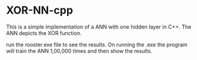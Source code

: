 # XOR-NN-cpp
This is a simple implementation of a ANN with one hidden layer in C++.
The ANN depicts the XOR function.

run the rooster.exe file to see the results.
On running the .exe the program will train the ANN 1,00,000 times and then show the results.